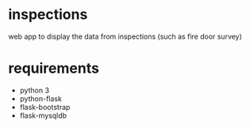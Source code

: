 # inspections
web app to display the data from inspections (such as fire door survey)

# requirements
* python 3
* python-flask
* flask-bootstrap
* flask-mysqldb